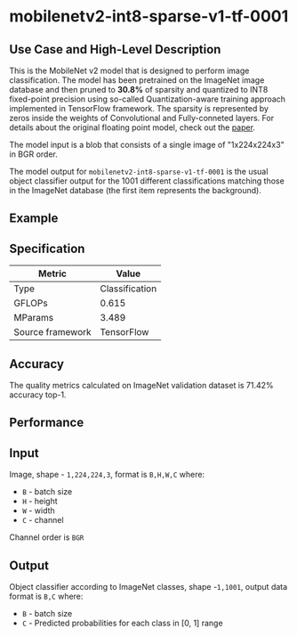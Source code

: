 # mobilenetv2-int8-sparse-v1-tf-0001

## Use Case and High-Level Description

This is the MobileNet v2 model that is designed to perform image classification. The model has been pretrained on the ImageNet image database and then pruned to **30.8%** of sparsity and quantized to INT8 fixed-point precision using so-called Quantization-aware training approach implemented in TensorFlow framework. The sparsity is represented by zeros inside the weights of Convolutional and Fully-conneted layers. For details about the original floating point model, check out the [paper](https://arxiv.org/pdf/1801.04381.pdf).

The model input is a blob that consists of a single image of "1x224x224x3" in BGR order.

The model output for `mobilenetv2-int8-sparse-v1-tf-0001` is the usual object classifier output for the 1001 different classifications matching those in the ImageNet database (the first item represents the background).

## Example

## Specification

| Metric            | Value         |
|-------------------|---------------|
| Type              | Classification|
| GFLOPs            | 0.615         |
| MParams           | 3.489         |
| Source framework  | TensorFlow    |

## Accuracy

The quality metrics calculated on ImageNet validation dataset is 71.42% accuracy top-1.

## Performance

## Input

Image, shape - `1,224,224,3`, format is `B,H,W,C` where:

- `B` - batch size
- `H` - height
- `W` - width
- `C` - channel

Channel order is `BGR`

## Output

Object classifier according to ImageNet classes, shape -`1,1001`, output data format is `B,C` where:

- `B` - batch size
- `C` - Predicted probabilities for each class in  [0, 1] range

